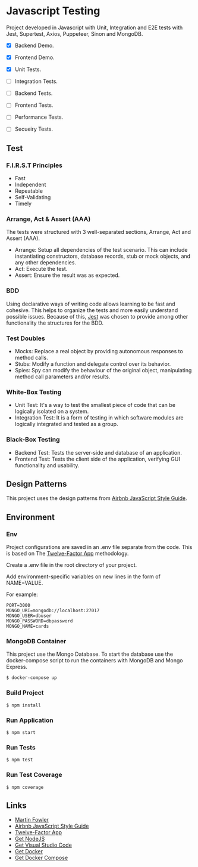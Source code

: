 # Javascript Testing

Project developed in Javascript with Unit, Integration and E2E tests with Jest, Supertest, Axios, Puppeteer, Sinon and MongoDB.

- [x] Backend Demo. 
- [x] Frontend Demo. 
- [x] Unit Tests.
- [ ] Integration Tests.
- [ ] Backend Tests.
- [ ] Frontend Tests.
- [ ] Performance Tests.
- [ ] Secueiry Tests.  


## Test

### F.I.R.S.T Principles

* Fast
* Independent
* Repeatable
* Self-Validating
* Timely

### Arrange, Act & Assert (AAA)

The tests were structured with 3 well-separated sections, Arrange, Act and Assert (AAA).

* Arrange: Setup all dependencies of the test scenario. This can include instantiating constructors, database records, stub or mock objects, and any other dependencies.
* Act: Execute the test.
* Assert: Ensure the result was as expected.

### BDD

Using declarative ways of writing code allows learning to be fast and cohesive. This helps to organize the tests and more easily understand possible issues. Because of this, [Jest](https://jestjs.io/) was chosen to provide among other functionality the structures for the BDD.

### Test Doubles

* Mocks: Replace a real object by providing autonomous responses to method calls.
* Stubs: Modify a function and delegate control over its behavior.
* Spies: Spy can modify the behaviour of the original object, manipulating method call parameters and/or results.


### White-Box Testing

* Unit Test: It's a way to test the smallest piece of code that can be logically isolated on a system.
* Integration Test: It is a form of testing in which software modules are logically integrated and tested as a group.

### Black-Box Testing

* Backend Test: Tests the server-side and database of an application.
* Frontend Test: Tests the client side of the application, verifying GUI functionality and usability.

## Design Patterns

This project uses the design patterns from [Airbnb JavaScript Style Guide](https://github.com/airbnb/javascript).

## Environment

### Env

Project configurations are saved in an .env file separate from the code. This is based on The [Twelve-Factor App](https://12factor.net/) methodology.

Create a .env file in the root directory of your project. 

Add environment-specific variables on new lines in the form of NAME=VALUE. 

For example:

```
PORT=3000
MONGO_URI=mongodb://localhost:27017
MONGO_USER=dbuser
MONGO_PASSWORD=dbpassword
MONGO_NAME=cards
```

### MongoDB Container

This project use the Mongo Database. To start the database use the docker-compose script to run the containers with MongoDB and Mongo Express.

```
$ docker-compose up
```

### Build Project

```
$ npm install
```

### Run Application

```
$ npm start
```

### Run Tests

```
$ npm test
```

### Run Test Coverage

```
$ npm coverage
```

## Links
* [Martin Fowler](https://martinfowler.com/)
* [Airbnb JavaScript Style Guide](https://github.com/airbnb/javascript)
* [Twelve-Factor App](https://12factor.net/)
* [Get NodeJS](https://nodejs.org/en/download/)
* [Get Visual Studio Code](https://code.visualstudio.com/download)
* [Get Docker](https://docs.docker.com/get-docker/)
* [Get Docker Compose](https://docs.docker.com/compose/install/)
